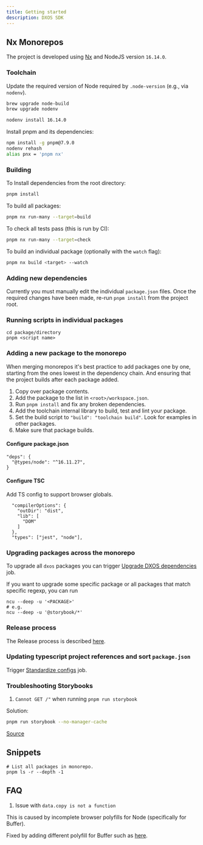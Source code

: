 ```yaml
---
title: Getting started
description: DXOS SDK
---
```


## Nx Monorepos

The project is developed using [Nx](https://nx.dev/) and NodeJS version `16.14.0`.

### Toolchain

Update the required version of Node required by `.node-version` (e.g., via `nodenv`).

```bash
brew upgrade node-build
brew upgrade nodenv

nodenv install 16.14.0
```

Install pnpm and its dependencies:

```bash
npm install -g pnpm@7.9.0
nodenv rehash
alias pnx = 'pnpm nx'
```

### Building

To Install dependencies from the root directory:

```bash
pnpm install
```

To build all packages:

```bash
pnpm nx run-many --target=build
```

To check all tests pass (this is run by CI):

```bash
pnpm nx run-many --target=check
```

To build an individual package (optionally with the `watch` flag):

```bash
pnpm nx build <target> --watch
```

### Adding new dependencies

Currently you must manually edit the individual `package.json` files.
Once the required changes have been made, re-run `pnpm install` from the project root.

### Running scripts in individual packages

```
cd package/directory
pnpm <script name>
```

### Adding a new package to the monorepo

When merging monorepos it's best practice to add packages one by one, starting from the ones lowest in the dependency chain. And ensuring that the project builds after each package added.

1. Copy over package contents.
2. Add the package to the list in `<root>/workspace.json`.
3. Run `pnpm install` and fix any broken dependencies.
4. Add the toolchain internal library to build, test and lint your package.
5. Set the build script to `"build": "toolchain build"`. Look for examples in other packages.
6. Make sure that package builds.

#### Configure package.json

```
"deps": {
  "@types/node": "^16.11.27",
}
```

#### Configure TSC

Add TS config to support browser globals.

```
  "compilerOptions": {
    "outDir": "dist",
    "lib": [
      "DOM"
    ]
  },
  "types": ["jest", "node"],
```

### Upgrading packages across the monorepo
To upgrade all `dxos` packages you can trigger [Upgrade DXOS dependencies](https://github.com/dxos/protocols/actions/workflows/upgrade-deps.yml) job.

If you want to upgrade some specific package or all packages that match specific regexp, you can run
```
ncu --deep -u '<PACKAGE>'
# e.g.
ncu --deep -u '@storybook/*'
```

### Release process

The Release process is described [here](https://github.com/dxos/eng/wiki/Build-System-~-Releases).

### Updating typescript project references and sort `package.json`

Trigger [Standardize configs](https://github.com/dxos/protocols/actions/workflows/sort-deps.yml) job.

### Troubleshooting Storybooks

1. `Cannot GET /"` when running `pnpm run storybook`

Solution:

```bash
pnpm run storybook --no-manager-cache
```

[Source](https://github.com/storybookjs/storybook/issues/14672#issuecomment-824627909)

## Snippets

```
# List all packages in monorepo.
pnpm ls -r --depth -1
```

## FAQ

1. Issue with `data.copy is not a function`

This is caused by incomplete browser polyfills for Node (specifically for Buffer).

Fixed by adding different polyfill for Buffer such as [here](https://github.com/dxos/protocols/blob/551f5592384f5af69f6d46960d5c895050f1f211/packages/sdk/demos/.storybook/main.js#L33).
